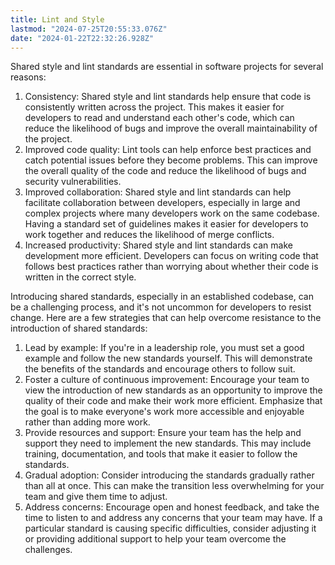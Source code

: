 ```yaml
---
title: Lint and Style
lastmod: "2024-07-25T20:55:33.076Z"
date: "2024-01-22T22:32:26.928Z"
---
```


Shared style and lint standards are essential in software projects for several reasons:

1. Consistency: Shared style and lint standards help ensure that code is consistently written across the project. This makes it easier for developers to read and understand each other's code, which can reduce the likelihood of bugs and improve the overall maintainability of the project.
2. Improved code quality: Lint tools can help enforce best practices and catch potential issues before they become problems. This can improve the overall quality of the code and reduce the likelihood of bugs and security vulnerabilities.
3. Improved collaboration: Shared style and lint standards can help facilitate collaboration between developers, especially in large and complex projects where many developers work on the same codebase. Having a standard set of guidelines makes it easier for developers to work together and reduces the likelihood of merge conflicts.
4. Increased productivity: Shared style and lint standards can make development more efficient. Developers can focus on writing code that follows best practices rather than worrying about whether their code is written in the correct style.

Introducing shared standards, especially in an established codebase, can be a challenging process, and it's not uncommon for developers to resist change. Here are a few strategies that can help overcome resistance to the introduction of shared standards:

1. Lead by example: If you're in a leadership role, you must set a good example and follow the new standards yourself. This will demonstrate the benefits of the standards and encourage others to follow suit.
2. Foster a culture of continuous improvement: Encourage your team to view the introduction of new standards as an opportunity to improve the quality of their code and make their work more efficient. Emphasize that the goal is to make everyone's work more accessible and enjoyable rather than adding more work.
3. Provide resources and support: Ensure your team has the help and support they need to implement the new standards. This may include training, documentation, and tools that make it easier to follow the standards.
4. Gradual adoption: Consider introducing the standards gradually rather than all at once. This can make the transition less overwhelming for your team and give them time to adjust.
5. Address concerns: Encourage open and honest feedback, and take the time to listen to and address any concerns that your team may have. If a particular standard is causing specific difficulties, consider adjusting it or providing additional support to help your team overcome the challenges.
